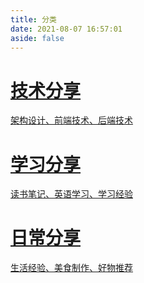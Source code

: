 ```yaml
---
title: 分类
date: 2021-08-07 16:57:01
aside: false
---
```


<style>
  #libCategories .card-wrap:hover .card-info:after {
    width: 300%;
  }
</style>
<link rel="stylesheet" type="text/css" href="https://npm.elemecdn.com/js-heo@1.0.11/3dCard/no3d.css">

<div id='libCategories'>
	<div id="lib-cards" class="container">
		<a href='javascript:void(0);' onClick='pjax.loadUrl("/categories/技术分享/")'>
			<card data-image="https://junpengzhou-1305658609.cos.ap-nanjing.myqcloud.com/blog/undraw_cloud_hosting_7xb1.svg">
				<h1 slot="header">技术分享</h1>
				<p slot="content">架构设计、前端技术、后端技术</p>
			</card>
		</a>
    	<a href='javascript:void(0);' onClick='pjax.loadUrl("/categories/学习分享/")'>
    	  <card data-image="https://junpengzhou-1305658609.cos.ap-nanjing.myqcloud.com/blog/undraw_books_re_8gea.svg">
    		<h1 slot="header">学习分享</h1>
    		<p slot="content">读书笔记、英语学习、学习经验</p>
    	  </card>
    	</a>
    	<a href='javascript:void(0);' onClick='pjax.loadUrl("/categories/日常分享/")'>
    	  <card data-image="https://junpengzhou-1305658609.cos.ap-nanjing.myqcloud.com/blog/undraw_traveling_yhxq.svg">
    		<h1 slot="header">日常分享</h1>
    		<p slot="content">生活经验、美食制作、好物推荐</p>
    	  </card>
    	</a>
    </div>
</div>

<script src='https://lf6-cdn-tos.bytecdntp.com/cdn/expire-1-M/vue/2.6.14/vue.min.js' data-pjax></script>

<script type="text/javascript" src="https://npm.elemecdn.com/anzhiyu-theme-static@1.0.7/no3d/no3d.js" data-pjax></script>
